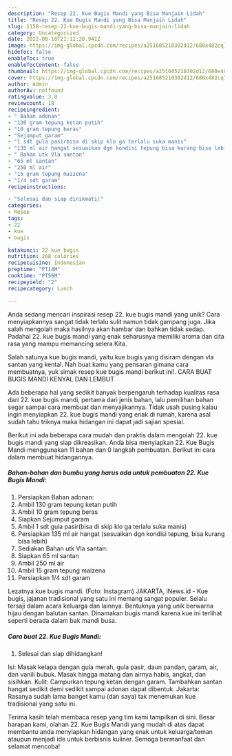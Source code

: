 ```yaml
---
description: "Resep 22. Kue Bugis Mandi yang Bisa Manjain Lidah"
title: "Resep 22. Kue Bugis Mandi yang Bisa Manjain Lidah"
slug: 1158-resep-22-kue-bugis-mandi-yang-bisa-manjain-lidah
category: Uncategorized
date: 2022-08-18T21:12:20.941Z
image: https://img-global.cpcdn.com/recipes/a251685210302d12/680x482cq70/22-kue-bugis-mandi-foto-resep-utama.jpg
hideToc: false
enableToc: true
enableTocContent: false
thumbnail: https://img-global.cpcdn.com/recipes/a251685210302d12/680x482cq70/22-kue-bugis-mandi-foto-resep-utama.jpg
cover: https://img-global.cpcdn.com/recipes/a251685210302d12/680x482cq70/22-kue-bugis-mandi-foto-resep-utama.jpg
author: Admin
authorAv: notfound
ratingvalue: 3.8
reviewcount: 18
recipeingredient:
- " Bahan adonan"
- "130 gram tepung ketan putih"
- "10 gram tepung beras"
- "Sejumput garam"
- "1 sdt gula pasirbisa di skip klo ga terlalu suka manis"
- "135 ml air hangat sesuaikan dgn kondisi tepung bisa kurang bisa lebih"
- " Bahan utk Vla santan"
- "65 ml santan"
- "250 ml air"
- "15 gram tepung maizena"
- "1/4 sdt garam"
recipeinstructions:

- "Selesai dan siap dinikmati!"
categories:
- Resep
tags:
- 22
- kue
- bugis

katakunci: 22 kue bugis 
nutrition: 268 calories
recipecuisine: Indonesian
preptime: "PT14M"
cooktime: "PT56M"
recipeyield: "2"
recipecategory: Lunch

---
```





Anda sedang mencari inspirasi resep 22. kue bugis mandi yang unik? Cara menyiapkannya sangat tidak terlalu sulit namun tidak gampang juga. Jika salah mengolah maka hasilnya akan hambar dan bahkan tidak sedap. Padahal 22. kue bugis mandi yang enak seharusnya memiliki aroma dan cita rasa yang mampu memancing selera Kita.





Salah satunya kue bugis mandi, yaitu kue bugis yang disiram dengan vla santan yang kental. Nah buat kamu yang pensaran gimana cara membuatnya, yuk simak resep kue bugis mandi berikut ini!. CARA BUAT BUGIS MANDI KENYAL DAN LEMBUT

Ada beberapa hal yang sedikit banyak berpengaruh terhadap kualitas rasa dari 22. kue bugis mandi, pertama dari jenis bahan, lalu pemilihan bahan segar sampai cara membuat dan menyajikannya. Tidak usah pusing kalau ingin menyiapkan 22. kue bugis mandi yang enak di rumah, karena asal sudah tahu triknya maka hidangan ini dapat jadi sajian spesial.






Berikut ini ada beberapa cara mudah dan praktis dalam mengolah 22. kue bugis mandi yang siap dikreasikan. Anda bisa menyiapkan 22. Kue Bugis Mandi menggunakan 11 bahan dan 0 langkah pembuatan. Berikut ini cara dalam membuat hidangannya.

<!--inarticleads1-->

##### Bahan-bahan dan bumbu yang harus ada untuk pembuatan 22. Kue Bugis Mandi:

1. Persiapkan  Bahan adonan:
1. Ambil 130 gram tepung ketan putih
1. Ambil 10 gram tepung beras
1. Siapkan Sejumput garam
1. Ambil 1 sdt gula pasir(bisa di skip klo ga terlalu suka manis)
1. Persiapkan 135 ml air hangat (sesuaikan dgn kondisi tepung, bisa kurang bisa lebih)
1. Sediakan  Bahan utk Vla santan:
1. Siapkan 65 ml santan
1. Ambil 250 ml air
1. Ambil 15 gram tepung maizena
1. Persiapkan 1/4 sdt garam


Lezatnya kue bugis mandi. (Foto: Instagram) JAKARTA, iNews.id - Kue bugis, jajanan tradisional yang satu ini memang sangat populer. Selalu tersaji dalam acara keluarga dan lainnya. Bentuknya yang unik berwarna hijau dengan balutan santan. Dinamakan bugis mandi karena kue ini terlihat seperti berada dalam bak mandi busa. 

<!--inarticleads2-->

##### Cara buat 22. Kue Bugis Mandi:


1. Selesai dan siap dihidangkan!

Isi: Masak kelapa dengan gula merah, gula pasir, daun pandan, garam, air, dan vanili bubuk. Masak hingga matang dan airnya habis, angkat, dan sisihkan. Kulit: Campurkan tepung ketan dengan garam. Tambahkan santan hangat sedikit demi sedikit sampai adonan dapat dibentuk. Jakarta: Rasanya sudah lama banget kamu (dan saya) tak menemukan kue tradisional yang satu ini. 

Terima kasih telah membaca resep yang tim kami tampilkan di sini. Besar harapan kami, olahan 22. Kue Bugis Mandi yang mudah di atas dapat membantu anda menyiapkan hidangan yang enak untuk keluarga/teman ataupun menjadi ide untuk berbisnis kuliner. Semoga bermanfaat dan selamat mencoba!
